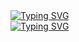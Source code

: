 <link rel="stylesheet" type='text/css' href="https://cdn.jsdelivr.net/gh/devicons/devicon@latest/devicon.min.css" />
<a href="https://git.io/typing-svg"><img src="https://readme-typing-svg.demolab.com?font=Fira+Code&size=60&pause=1250&color=750014&center=false&vCenter=true&width=750&height=100&lines=MIT+bad," alt="Typing SVG" /></a><br/>
<a href="https://git.io/typing-svg"><img src="https://readme-typing-svg.demolab.com?font=Fira+Code&size=60&pause=1250&color=FF6961&center=false&vCenter=true&width=750&height=100&lines=Justin+good" alt="Typing SVG" /></a>





